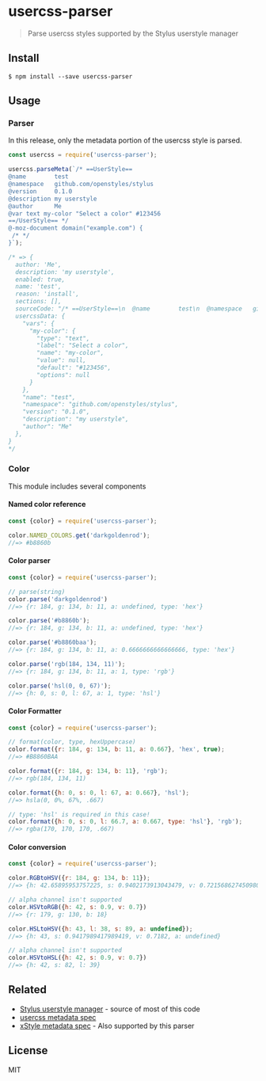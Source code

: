 # usercss-parser
> Parse usercss styles supported by the Stylus userstyle manager


## Install

```
$ npm install --save usercss-parser
```


## Usage

### Parser

In this release, only the metadata portion of the usercss style is parsed.

```js
const usercss = require('usercss-parser');

usercss.parseMeta(`/* ==UserStyle==
@name        test
@namespace   github.com/openstyles/stylus
@version     0.1.0
@description my userstyle
@author      Me
@var text my-color "Select a color" #123456
==/UserStyle== */
@-moz-document domain("example.com") {
 /* */
}`);

/* => {
  author: 'Me',
  description: 'my userstyle',
  enabled: true,
  name: 'test',
  reason: 'install',
  sections: [],
  sourceCode: "/* ==UserStyle==\n  @name        test\n  @namespace   github.com/openstyles/stylus\n  @version     0.1.0\n  @description my userstyle\n  @author      Me\n  @var color font-color 'Font-color' #123456\n  ==/UserStyle==\n *\/\n  @-moz-document domain("example.com") {\n   /* *\/\n  }",
  usercssData: {
    "vars": {
      "my-color": {
        "type": "text",
        "label": "Select a color",
        "name": "my-color",
        "value": null,
        "default": "#123456",
        "options": null
      }
    },
    "name": "test",
    "namespace": "github.com/openstyles/stylus",
    "version": "0.1.0",
    "description": "my userstyle",
    "author": "Me"
  },
}
*/
```

### Color

This module includes several components

#### Named color reference

```js
const {color} = require('usercss-parser');

color.NAMED_COLORS.get('darkgoldenrod');
//=> #b8860b
```

#### Color parser

```js
const {color} = require('usercss-parser');

// parse(string)
color.parse('darkgoldenrod')
//=> {r: 184, g: 134, b: 11, a: undefined, type: 'hex'}

color.parse('#b8860b');
//=> {r: 184, g: 134, b: 11, a: undefined, type: 'hex'}

color.parse('#b8860baa');
//=> {r: 184, g: 134, b: 11, a: 0.6666666666666666, type: 'hex'}

color.parse('rgb(184, 134, 11)');
//=> {r: 184, g: 134, b: 11, a: 1, type: 'rgb'}

color.parse('hsl(0, 0, 67)');
//=> {h: 0, s: 0, l: 67, a: 1, type: 'hsl'}
```

#### Color Formatter

```js
const {color} = require('usercss-parser');

// format(color, type, hexUppercase)
color.format({r: 184, g: 134, b: 11, a: 0.667}, 'hex', true);
//=> #B8860BAA

color.format({r: 184, g: 134, b: 11}, 'rgb');
//=> rgb(184, 134, 11)

color.format({h: 0, s: 0, l: 67, a: 0.667}, 'hsl');
//=> hsla(0, 0%, 67%, .667)

// type: 'hsl' is required in this case!
color.format({h: 0, s: 0, l: 66.7, a: 0.667, type: 'hsl'}, 'rgb');
//=> rgba(170, 170, 170, .667)
```

#### Color conversion

```js
const {color} = require('usercss-parser');

color.RGBtoHSV({r: 184, g: 134, b: 11});
//=> {h: 42.65895953757225, s: 0.9402173913043479, v: 0.7215686274509804, a: undefined}

// alpha channel isn't supported
color.HSVtoRGB({h: 42, s: 0.9, v: 0.7})
//=> {r: 179, g: 130, b: 18}

color.HSLtoHSV({h: 43, l: 38, s: 89, a: undefined});
//=> {h: 43, s: 0.9417989417989419, v: 0.7182, a: undefined}

// alpha channel isn't supported
color.HSVtoHSL({h: 42, s: 0.9, v: 0.7})
//=> {h: 42, s: 82, l: 39}
```

## Related

- [Stylus userstyle manager](https://github.com/openstyles/stylus) - source of most of this code
- [usercss metadata spec](https://github.com/openstyles/stylus/wiki/Usercss)
- [xStyle metadata spec](https://github.com/FirefoxBar/xStyle/wiki/Style-format#userless-representation) - Also supported by this parser

## License

MIT
